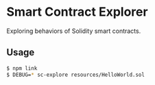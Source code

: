 # Smart Contract Explorer

Exploring behaviors of Solidity smart contracts.

## Usage

```bash
$ npm link
$ DEBUG=* sc-explore resources/HelloWorld.sol
```
